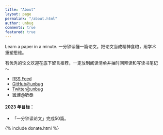 ```yaml
---
title: "About"
layout: page
permalink: "/about.html"
author: unbug
comments: true
featured: true
---
```

Learn a paper in a minute. 一分钟读懂一篇论文。把论文当成精神食粮，用学术重塑思维。

有优秀的论文欢迎在底下留言推荐，一定放到阅读清单并抽时间拜读和写读书笔记～

- [RSS Feed]({{site.baseurl}}/feed.xml)
- [GitHub@unbug](https://github.com/unbug)
- [Twitter@unbug](https://twitter.com/unbug)
- [微博@听奏](https://weibo.com/u/1241231982)

#### 2023 年目标：
- 「一分钟读论文」完成50篇。

<!-- donate -->
{% include donate.html %}
            